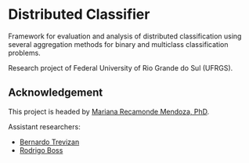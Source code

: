 # Distributed Classifier
Framework for evaluation and analysis of distributed classification using several aggregation methods for binary and multiclass classification problems.

Research project of Federal University of Rio Grande do Sul (UFRGS).

## Acknowledgement
This project is headed by [Mariana Recamonde Mendoza, PhD](http://www.inf.ufrgs.br/~mrmendoza/index.html).

Assistant researchers:
- [Bernardo Trevizan](https://github.com/btrevizan)
- [Rodrigo Boss](https://github.com/rsboos)
